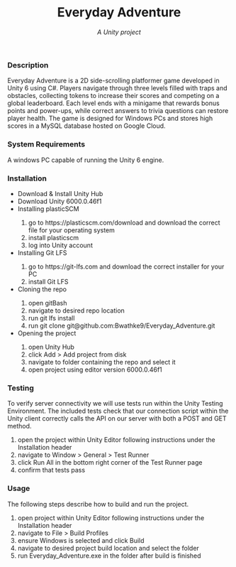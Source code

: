 <header>

<!-- -->
# Everyday Adventure

_A Unity project_

</header>

### Description

Everyday Adventure is a 2D side-scrolling platformer game developed in Unity 6 using C#. Players navigate through three levels filled with traps and obstacles,
collecting tokens to increase their scores and competing on a global leaderboard. Each level ends with a minigame that rewards bonus points and power-ups,
while correct answers to trivia questions can restore player health. The game is designed for Windows PCs and stores high scores in a MySQL database hosted on Google Cloud.

### System Requirements

A windows PC capable of running the Unity 6 engine.

### Installation

<ul>
    <li>Download  & Install Unity Hub</li>
    <li>Download Unity 6000.0.46f1</li>
  <li>Installing plasticSCM</li>
  <ol type="1">
    <li> go to https://plasticscm.com/download and download the correct file for your operating system</li>
    <li> install plasticscm</li>
    <li> log into Unity account</li>
  </ol>
<li>Installing Git LFS</li>
    <ol type="1">
        <li> go to https://git-lfs.com and download the correct installer for your PC</li>
        <li> install Git LFS</li>
    </ol>
  <li>Cloning the repo</li>
  <ol type="1">
    <li> open gitBash</li>
    <li> navigate to desired repo location</li>
    <li> run git lfs install
    <li> run git clone git@github.com:Bwathke9/Everyday_Adventure.git</li>
  </ol>
  <li>Opening the project</li>
  <ol type="1">
    <li> open Unity Hub</li>
    <li> click Add > Add project from disk</li>
    <li> navigate to folder containing the repo and select it</li>
    <li> open project using editor version 6000.0.46f1</li>
  </ol>
</ul>

### Testing

To verify server connectivity we will use tests run within the Unity Testing Environment. The included tests check that our
connection script within the Unity client correctly calls the API on our server with both a POST and GET method.
<ol type="1">
  <li> open the project within Unity Editor following instructions under the Installation header</li>
  <li> navigate to Window > General > Test Runner</li>
  <li> click Run All in the bottom right corner of the Test Runner page</li>
  <li> confirm that tests pass</li>
</ol>

### Usage
The following steps describe how to build and run the project.
<ol type="1">
  <li> open project within Unity Editor following instructions under the Installation header</li>
  <li> navigate to File > Build Profiles</li>
  <li> ensure Windows is selected and click Build</li>
  <li> navigate to desired project build location and select the folder</li>
  <li> run Everyday_Adventure.exe in the folder after build is finished</li>
</ol>

